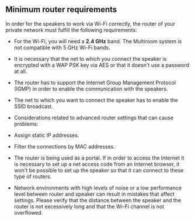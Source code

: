 ## Minimum router requirements

In order for the speakers to work via Wi-Fi correctly, the router of your private network must fulfill the following requirements:

- For the Wi-Fi, you will need a <b>2.4 GHz</b> band. The Multiroom system is not compatible with 5 GHz Wi-Fi bands.

- It is necessary that the net to which you connect the speaker is encrypted with a WAP PSK key via AES or that it doesn't use a password at all.

- The router has to support the Internet Group Management Protocol (IGMP) in order to enable the communication with the speakers.

- The net to which you want to connect the speaker has to enable the SSID broadcast.

- Considerations related to advanced router settings that can cause problems:
 - Assign static IP addresses.
 - Filter the connections by MAC addresses.
 - The router is being used as a portal. If in order to access the Internet it is necessary to set up a net access code from an Internet browser, it won't be possible to set up the speaker so that it can connect to these type of routers. <br/>

- Network environments with high levels of noise or a low performance level between router and speaker can result in mistakes that affect settings. Please verify that the distance between the speaker and the router is not excessively long and that the Wi-Fi channel is not overflowed.


